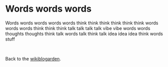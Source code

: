 # Words words words

Words words words words words think think think think think think words words words think think think talk talk talk talk vibe vibe words words thoughts thoughts think talk words talk think talk idea idea idea think words stuff

<br>

Back to the [wikiblogarden](/wikiblogarden).
